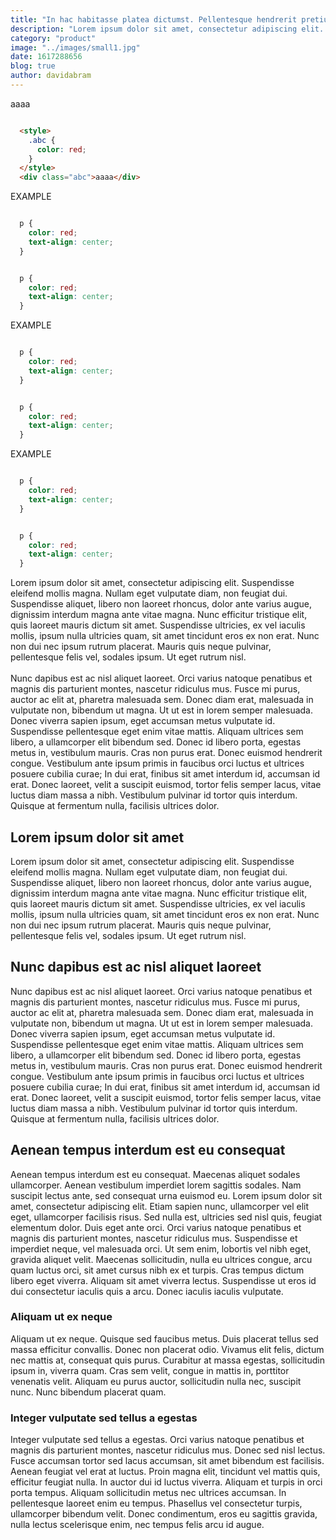```yaml
---
title: "In hac habitasse platea dictumst. Pellentesque hendrerit pretium augue nec."
description: "Lorem ipsum dolor sit amet, consectetur adipiscing elit. Etiam sagittis, orci id iaculis rhoncus, lorem lacus sollicitudin sapien, vitae ac."
category: "product"
image: "../images/small1.jpg"
date: 1617288656
blog: true
author: davidabram
---
```


  <demo title="DEMO">
    <style>
      .abc {
        color: red;
      }
    </style>
    <div className="abc">aaaa</div>
  </demo>

<snippet type="html">

  ```html

    <style>
      .abc {
        color: red;
      }
    </style>
    <div class="abc">aaaa</div>

  ```

</snippet>

<row>

  <column>
    <demo title= "DEMO">
      <example-button>EXAMPLE</example-button>
    </demo>

  <snippet type="css">

  ```css

    p {
      color: red;
      text-align: center;
    } 

  ```

  </snippet>

  <snippet type="css">

  ```css

    p {
      color: red;
      text-align: center;
    } 

  ```

  </snippet>
  </column>

  <column>
    <demo title= "DEMO">
      <div>EXAMPLE</div>
    </demo>

  <snippet type="css">

  ```css

    p {
      color: red;
      text-align: center;
    } 

  ```

  </snippet>

  <snippet type="css">

  ```css

    p {
      color: red;
      text-align: center;
    } 

  ```

  </snippet>
  </column>

</row>

<row>

  <column>
    <demo title= "DEMO">
      <example-button>EXAMPLE</example-button>
    </demo>

  <snippet type="css">

  ```css

    p {
      color: red;
      text-align: center;
    } 

  ```

  </snippet>

  <snippet type="css">

  ```css

    p {
      color: red;
      text-align: center;
    } 

  ```

  </snippet>
  </column>

  <column text="true">
      Lorem ipsum dolor sit amet, consectetur adipiscing elit. Suspendisse eleifend mollis magna. Nullam eget vulputate diam, non feugiat dui. Suspendisse aliquet, libero non laoreet rhoncus, dolor ante varius augue, dignissim interdum magna ante vitae magna. Nunc efficitur tristique elit, quis laoreet mauris dictum sit amet. Suspendisse ultricies, ex vel iaculis mollis, ipsum nulla ultricies quam, sit amet tincidunt eros ex non erat. Nunc non dui nec ipsum rutrum placerat. Mauris quis neque pulvinar, pellentesque felis vel, sodales ipsum. Ut eget rutrum nisl. 
    </br>
    </br>
    Nunc dapibus est ac nisl aliquet laoreet. Orci varius natoque penatibus et magnis dis parturient montes, nascetur ridiculus mus. Fusce mi purus, auctor ac elit at, pharetra malesuada sem. Donec diam erat, malesuada in vulputate non, bibendum ut magna. Ut ut est in lorem semper malesuada. Donec viverra sapien ipsum, eget accumsan metus vulputate id. Suspendisse pellentesque eget enim vitae mattis. Aliquam ultrices sem libero, a ullamcorper elit bibendum sed. Donec id libero porta, egestas metus in, vestibulum mauris. Cras non purus erat. Donec euismod hendrerit congue. Vestibulum ante ipsum primis in faucibus orci luctus et ultrices posuere cubilia curae; In dui erat, finibus sit amet interdum id, accumsan id erat. Donec laoreet, velit a suscipit euismod, tortor felis semper lacus, vitae luctus diam massa a nibh. Vestibulum pulvinar id tortor quis interdum. Quisque at fermentum nulla, facilisis ultrices dolor.
  </column>

</row>

## Lorem ipsum dolor sit amet
Lorem ipsum dolor sit amet, consectetur adipiscing elit. Suspendisse eleifend mollis magna. Nullam eget vulputate diam, non feugiat dui. Suspendisse aliquet, libero non laoreet rhoncus, dolor ante varius augue, dignissim interdum magna ante vitae magna. Nunc efficitur tristique elit, quis laoreet mauris dictum sit amet. Suspendisse ultricies, ex vel iaculis mollis, ipsum nulla ultricies quam, sit amet tincidunt eros ex non erat. Nunc non dui nec ipsum rutrum placerat. Mauris quis neque pulvinar, pellentesque felis vel, sodales ipsum. Ut eget rutrum nisl.

## Nunc dapibus est ac nisl aliquet laoreet
Nunc dapibus est ac nisl aliquet laoreet. Orci varius natoque penatibus et magnis dis parturient montes, nascetur ridiculus mus. Fusce mi purus, auctor ac elit at, pharetra malesuada sem. Donec diam erat, malesuada in vulputate non, bibendum ut magna. Ut ut est in lorem semper malesuada. Donec viverra sapien ipsum, eget accumsan metus vulputate id. Suspendisse pellentesque eget enim vitae mattis. Aliquam ultrices sem libero, a ullamcorper elit bibendum sed. Donec id libero porta, egestas metus in, vestibulum mauris. Cras non purus erat. Donec euismod hendrerit congue. Vestibulum ante ipsum primis in faucibus orci luctus et ultrices posuere cubilia curae; In dui erat, finibus sit amet interdum id, accumsan id erat. Donec laoreet, velit a suscipit euismod, tortor felis semper lacus, vitae luctus diam massa a nibh. Vestibulum pulvinar id tortor quis interdum. Quisque at fermentum nulla, facilisis ultrices dolor.

## Aenean tempus interdum est eu consequat
Aenean tempus interdum est eu consequat. Maecenas aliquet sodales ullamcorper. Aenean vestibulum imperdiet lorem sagittis sodales. Nam suscipit lectus ante, sed consequat urna euismod eu. Lorem ipsum dolor sit amet, consectetur adipiscing elit. Etiam sapien nunc, ullamcorper vel elit eget, ullamcorper facilisis risus. Sed nulla est, ultricies sed nisl quis, feugiat elementum dolor. Duis eget ante orci. Orci varius natoque penatibus et magnis dis parturient montes, nascetur ridiculus mus. Suspendisse et imperdiet neque, vel malesuada orci. Ut sem enim, lobortis vel nibh eget, gravida aliquet velit. Maecenas sollicitudin, nulla eu ultrices congue, arcu quam luctus orci, sit amet cursus nibh ex et turpis. Cras tempus dictum libero eget viverra. Aliquam sit amet viverra lectus. Suspendisse ut eros id dui consectetur iaculis quis a arcu. Donec iaculis iaculis vulputate.

### Aliquam ut ex neque
Aliquam ut ex neque. Quisque sed faucibus metus. Duis placerat tellus sed massa efficitur convallis. Donec non placerat odio. Vivamus elit felis, dictum nec mattis at, consequat quis purus. Curabitur at massa egestas, sollicitudin ipsum in, viverra quam. Cras sem velit, congue in mattis in, porttitor venenatis velit. Aliquam eu purus auctor, sollicitudin nulla nec, suscipit nunc. Nunc bibendum placerat quam.

### Integer vulputate sed tellus a egestas
Integer vulputate sed tellus a egestas. Orci varius natoque penatibus et magnis dis parturient montes, nascetur ridiculus mus. Donec sed nisl lectus. Fusce accumsan tortor sed lacus accumsan, sit amet bibendum est facilisis. Aenean feugiat vel erat at luctus. Proin magna elit, tincidunt vel mattis quis, efficitur feugiat nulla. In auctor dui id luctus viverra. Aliquam et turpis in orci porta tempus. Aliquam sollicitudin metus nec ultrices accumsan. In pellentesque laoreet enim eu tempus. Phasellus vel consectetur turpis, ullamcorper bibendum velit. Donec condimentum, eros eu sagittis gravida, nulla lectus scelerisque enim, nec tempus felis arcu id augue.